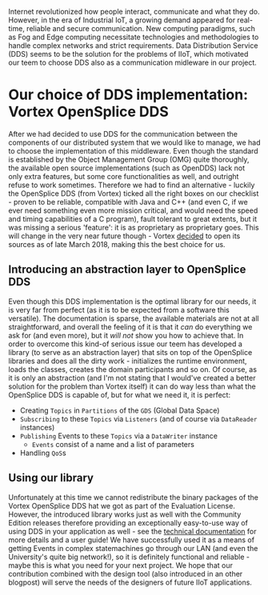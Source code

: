 Internet revolutionized how people interact, communicate and what they do. However, in the era of Industrial IoT, a growing demand appeared for real-time, reliable and secure communication. 
New computing paradigms, such as Fog and Edge computing necessitate technologies and methodologies to handle complex networks and strict requirements.
Data Distribution Service (DDS) seems to be the solution for the problems of IIoT, which motivated our teem to choose DDS also as a communication midleware in our project. 

# Our choice of DDS implementation: Vortex OpenSplice DDS

After we had decided to use DDS for the communication between the components of our distributed system that we would like to manage, we had to choose the implementation of this middleware. Even though the standard is established by the Object Management Group (OMG) quite thoroughly, the available open source implementations (such as OpenDDS) lack not only extra features, but some core functionalities as well, and outright refuse to work sometimes. Therefore we had to find an alternative - luckily the OpenSplice DDS (from Vortex) ticked all the right boxes on our checklist - proven to be reliable, compatible with Java and C++ (and even C, if we ever need something even more mission critical, and would need the speed and timing capabilities of a C program), fault tolerant to great extents, but it was missing a serious 'feature': it is as proprietary as proprietary goes. This will change in the very near future though - Vortex [decided](http://www.prismtech.com/news/prismtech-moves-market-leading-proven-dds-solution-open-source-eclipse-cyclone) to open its sources as of late March 2018, making this the best choice for us.
 
## Introducing an abstraction layer to OpenSplice DDS

Even though this DDS implementation is the optimal library for our needs, it is very far from perfect (as it is to be expected from a software this versatile). The documentation is sparse, the available materials are not at all straightforward, and overall the feeling of it is that it *can* do everything we ask for (and even more), but it *will not* show you how to achieve that.
In order to overcome this kind-of serious issue our teem has developed a library (to serve as an abstraction layer) that sits on top of the OpenSplice libraries and does all the dirty work - initializes the runtime environment, loads the classes, creates the domain participants and so on. Of course, as it is only an abstraction (and I'm not stating that I would've created a better solution for the problem than Vortex itself) it can do way less than what the OpenSplice DDS is capable of, but for what we need it, it is perfect: 

* Creating `Topics` in `Partitions` of the `GDS` (Global Data Space)
* `Subscribing` to these `Topics` via `Listeners` (and of course via `DataReader` instances)
* `Publishing` Events to these `Topics` via a `DataWriter` instance
    * `Events` consist of a name and a list of parameters
* Handling `QoS`s 

## Using our library
Unfortunately at this time we cannot redistribute the binary packages of the Vortex OpenSplice DDS hat we got as part of the Evaluation License. However, the introduced library works just as well with the Community Edition releases therefore providing an exceptionally easy-to-use way of using DDS in your application as well - see the [technical documentation](http://modes3-smartcity.readthedocs.io/en/latest/technical_documentation/dds/dds_java_lib/) for more details and a user guide! 
We have successfully used it as a means of getting Events in complex statemachines go through our LAN (and even the University's quite big network!), so it is definitely functional and reliable - maybe this is what you need for your next project.
We hope that our contribution combined with the design tool (also introduced in an other blogpost) will serve the needs of the designers of future IIoT applications. 
